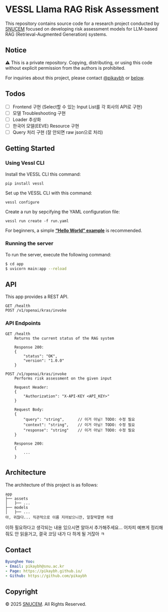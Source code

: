 # VESSL Llama RAG Risk Assessment

<!--This repository contains examples of how to use [VESSL](https://www.vessl.ai/). If you want to learn more about VESSL, please follow the [quick start documentation](https://docs.vessl.ai/guides/get-started/quickstart).
<!--
<!--Each directory contains the examples of corresponding features, such as [VESSL Run](https://docs.vessl.ai/guides/run/overview), [VESSL Service](https://docs.vessl.ai/guides/serve/overview), and [VESSL Pipeline](https://docs.vessl.ai/guides/pipeline/overview). If you want to dive into them more, please refer to the docs.
<!--
<!--## Try out VESSL quickstarts
<!--- [Run RAG chatbot using LangChain with VESSL Run](runs/rag-chatbot/)
<!--- [Fine-tune Meta Llama 3.1 using VESSL Run](runs/finetune-llms/)
<!--- [Run FLUX.1 schnell model](runs/flux.1-schnell)
<!--- [Deploy Llama 3 service with vLLM on VESSL Service](services/service-llama-3)-->

This repository contains source code for a research project conducted by [SNUCEM](https://cem.snu.ac.kr/) focused on developing risk assessment models for LLM-based RAG (Retrieval-Augmented Generation) systems.

## Notice

⚠️ This is a private repository. 
Copying, distributing, or using this code without explicit permission from the authors is prohibited. 

For inquiries about this project, please contact [@pikaybh](mailto:pikaybh@snu.ac.kr) or [below](#contact).

## Todos

- [ ] Frontend 구현 (Select할 수 있는 Input List를 각 회사의 API로 구현)
- [ ] 모델 Troubleshooting 구현
- [ ] Loader 추상화
- [ ] 한국어 모델(EEVE) Resource 구현
- [ ] Query 처리 구현 (잘 안되면 raw json으로 처리)

## Getting Started

### Using Vessl CLI

Install the VESSL CLI this command:

```
pip install vessl
```

Set up the VESSL CLI with this command:

```
vessl configure
```

Create a run by sepcifying the YAML configuration file:

```
vessl run create -f run.yaml
```

For beginners, a simple [**“Hello World” example**](https://docs.vessl.ai/guides/get-started/quickstart) is recommended.

### Running the server

To run the server, execute the following command:
    
```bash
$ cd app
$ uvicorn main:app --reload
```

## API

This app provides a REST API.

```
GET /health
POST /v1/openai/kras/invoke
```

### API Endpoints

```http
GET /health
    Returns the current status of the RAG system
    
    Response 200:
    {
        "status": "OK",
        "version": "1.0.0"
    }

POST /v1/openai/kras/invoke
    Performs risk assessment on the given input
    
    Request Header:
    {
        "Authorization": "X-API-KEY <API_KEY>"
    }

    Request Body:
    {
        "query": "string",      // 이거 아님! TODO: 수정 필요
        "context": "string",    // 이거 아님! TODO: 수정 필요
        "response": "string"    // 이거 아님! TODO: 수정 필요
    }

    Response 200:
    {
        ...
    }
```

## Architecture

The architecture of this project is as follows:

```
app
├── assets
│   ├── ...
├── models
│   ├── ...
아, 귀찮다... 직관적으로 이름 지어놨으니깐, 알잘딱깔쎈 하셈
```

이하 필요하다고 생각되는 내용 있으시면 알아서 추가해주세요...
어차피 예쁘게 정리해줘도 안 읽을거고, 결국 코딩 내가 다 하게 될 거잖아 ㅋ

## Contact

```yaml
Byunghee Yoo:
- Email: pikaybh@snu.ac.kr
- Page: https://pikaybh.github.io/
- Github: https://github.com/pikaybh
```

## Copyright

© 2025 [SNUCEM](https://cem.snu.ac.kr/). All Rights Reserved.
